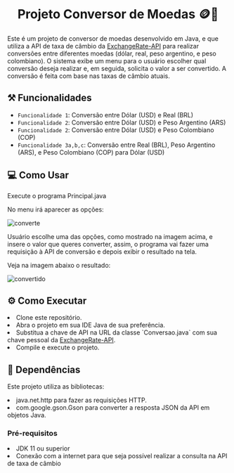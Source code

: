 <h1 align="center"> Projeto Conversor de Moedas 🪙💱</h1>

<p>
  Este é um projeto de conversor de moedas desenvolvido em Java, e que utiliza a API de taxa de câmbio da <a href="https://www.exchangerate-api.com/">ExchangeRate-API</a> para realizar conversões entre diferentes moedas (dólar, real, peso argentino, e peso colombiano).
  O sistema exibe um menu para o usuário escolher qual conversão deseja realizar e, em seguida, solicita o valor a ser convertido. A conversão é feita com base nas taxas de câmbio atuais.
</p>

<h2>⚒️ Funcionalidades</h2>

- `Funcionalidade 1`: Conversão entre Dólar (USD) e Real (BRL)
- `Funcionalidade 2`: Conversão entre Dólar (USD) e Peso Argentino (ARS)
- `Funcionalidade 2`: Conversão entre Dólar (USD) e Peso Colombiano (COP)
- `Funcionalidade 3a,b,c`: Conversão entre Real (BRL), Peso Argentino (ARS), e Peso Colombiano (COP) para Dólar (USD)

<h2>💻 Como Usar</h2>
 <p>Execute o programa Principal.java </p>
<p>No menu irá aparecer as opções:</p>

![converte](https://github.com/user-attachments/assets/368c9c14-ee3d-4245-8df2-e196783b7e8a)

<p>Usuário escolhe uma das opções, como mostrado na imagem acima, e insere o valor que queres converter, assim,
  o programa vai fazer uma requisição à API de conversão e depois exibir o resultado na tela.</p>
  <p>Veja na imagem abaixo o resultado:</p>
  
 ![convertido](https://github.com/user-attachments/assets/8ade02c1-97b5-4447-ba91-a87a08e9fac9)

<h2>⚙️ Como Executar</h2>
<li>Clone este repositório.</li>
<li>Abra o projeto em sua IDE Java de sua preferência.</li>
<li>Substitua a chave de API na URL da classe `Conversao.java` com sua chave pessoal da <a href="https://www.exchangerate-api.com/">ExchangeRate-API</a>.</li>
<li>Compile e execute o projeto.</li>

<h2>🔡 Dependências</h2>
<p>Este projeto utiliza as bibliotecas:</p>

<li>java.net.http para fazer as requisições HTTP.</li>
<li>com.google.gson.Gson para converter a resposta JSON da API em objetos Java.</li>

<h3>Pré-requisitos</h3>
<li>JDK 11 ou superior</li>
<li>Conexão com a internet para que seja possível realizar a consulta na API de taxa de câmbio</li>
